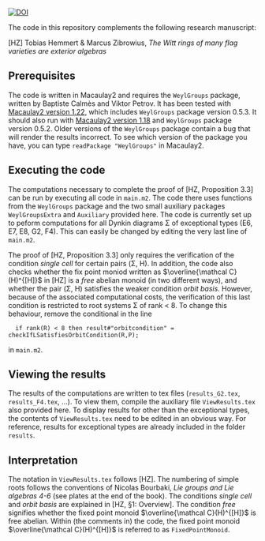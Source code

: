 [![DOI](https://zenodo.org/badge/DOI/10.5281/zenodo.5742827.svg)](https://doi.org/10.5281/zenodo.5742827)

The code in this repository complements the following research manuscript:

[HZ] Tobias Hemmert & Marcus Zibrowius, *The Witt rings of many flag varieties are exterior algebras*

## Prerequisites

The code is written in Macaulay2 and requires the `WeylGroups` package, written by Baptiste Calmès and Viktor Petrov. 
It has been tested with [Macaulay2 version 1.22](https://github.com/Macaulay2/M2/releases/tag/release-1.22), which includes `WeylGroups` package version 0.5.3.
It should also run with [Macaulay2 version 1.18](https://github.com/Macaulay2/M2/releases/tag/release-1.18) and `WeylGroups` package version 0.5.2.  Older versions of the `WeylGroups` package contain a bug that will render the results incorrect.  To see which version of the package you have, you can type `readPackage "WeylGroups"` in Macaulay2.  


## Executing the code

The computations necessary to complete the proof of [HZ, Proposition 3.3] can be run by executing all code in `main.m2`.  The code there uses functions from the `WeylGroups` package and the two small auxiliary packages `WeylGroupsExtra` and `Auxiliary` provided here.  The code is currently set up to peform computations for all Dynkin diagrams Σ of exceptional types (E6, E7, E8, G2, F4).  This can easily be changed by editing the very last line of `main.m2`.

The proof of [HZ, Proposition 3.3] only requires the verification of the condition *single cell* for certain pairs (Σ, H).  In addition, the code also checks whether the fix point moniod written as $\overline{\mathcal C}(H)^{[H]}$ in [HZ] is a *free* abelian monoid (in two different ways), and whether the pair (Σ, H) satisfies the weaker condition *orbit basis*.  However, because of the associated computational costs, the verification of this last condition is restricted to root systems Σ of rank < 8.  To change this behaviour, remove the conditional in the line

```
  if rank(R) < 8 then result#"orbitcondition" = checkIfLSatisfiesOrbitCondition(R,P);
```

in `main.m2`.

## Viewing the results

The results of the computations are written to tex files (`results_G2.tex`, `results_F4.tex`, ...).  To view them, compile the auxiliary file `ViewResults.tex` also provided here.  To display results for other than the exceptional types, the contents of `ViewResults.tex` need to be edited in an obvious way.  For reference, results for exceptional types are already included in the folder `results`.

## Interpretation

The notation in `ViewResults.tex` follows [HZ]. The numbering of simple roots follows the conventions of Nicolas Bourbaki, *Lie groups and Lie algebras 4-6* (see plates at the end of the book).  The conditions *single cell* and *orbit basis* are explained in [HZ, §1: Overview].  The condition *free* signifies whether the fixed point monoid $\overline{\mathcal C}(H)^{[H]}$ is free abelian.  Within (the comments in) the code, the fixed point monoid $\overline{\mathcal C}(H)^{[H]}$ is referred to as `FixedPointMonoid`.

